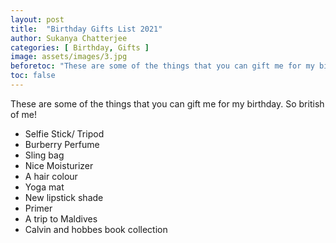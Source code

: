 ```yaml
---
layout: post
title:  "Birthday Gifts List 2021"
author: Sukanya Chatterjee
categories: [ Birthday, Gifts ]
image: assets/images/3.jpg
beforetoc: "These are some of the things that you can gift me for my birthday. So british of me!"
toc: false
---
```

These are some of the things that you can gift me for my birthday. So british of me!

- Selfie Stick/ Tripod
- Burberry Perfume
- Sling bag
- Nice Moisturizer
- A hair colour
- Yoga mat
- New lipstick shade
- Primer
- A trip to Maldives
- Calvin and hobbes book collection
  
